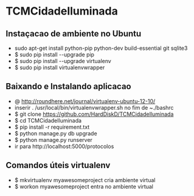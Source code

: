 # TCMCidadeIluminada

## Instaçacao de ambiente no Ubuntu 

- sudo apt-get install python-pip python-dev build-essential git sqlite3
- $ sudo pip install --upgrade pip 
- $ sudo pip install --upgrade virtualenv 
- $ sudo pip install virtualenvwrapper

## Baixando e Instalando aplicacao

- @ http://roundhere.net/journal/virtualenv-ubuntu-12-10/
- inserir . /usr/local/bin/virtualenvwrapper.sh   no fim de ~./bashrc
- $ git clone https://github.com/HardDiskD/TCMCidadeIluminada
- $ cd TCMCidadeIluminada
- $ pip install -r requirement.txt
- $ python manage.py db upgrade
- $ python manage.py runserver
- ir para http://localhost:5000/protocolos

## Comandos úteis virtualenv

- $ mkvirtualenv myawesomeproject     cria ambiente virtual 
- $ workon myawesomeproject           entra no ambiente virtual
